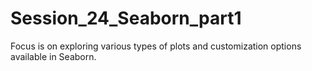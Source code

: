 # Session_24_Seaborn_part1
Focus is on exploring various types of plots and customization options available in Seaborn.
